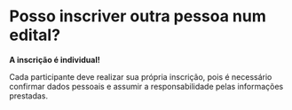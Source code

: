 # Posso inscriver outra pessoa num edital?

**A inscrição é individual!** 

Cada participante deve realizar sua própria inscrição, pois é necessário confirmar dados pessoais e assumir a responsabilidade pelas informações prestadas.